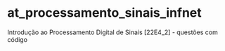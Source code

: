 # at_processamento_sinais_infnet
Introdução ao Processamento Digital de Sinais [22E4_2] - questões com código
